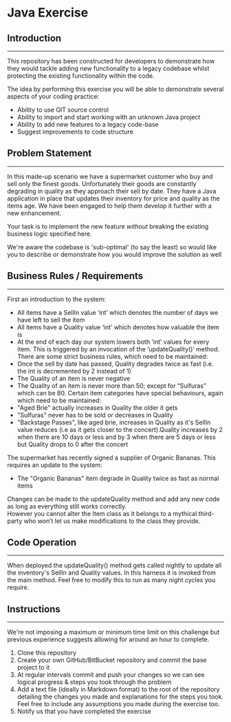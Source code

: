 # Java Exercise

## Introduction
***

This repository has been constructed for developers to demonstrate how they would tackle adding new functionality to a legacy codebase whilst protecting the existing functionality within the code.

The idea by performing this exercise you will be able to demonstrate several aspects of your coding practice:

* Ability to use GIT source control
* Ability to import and start working with an unknown Java project
* Ability to add new features to a legacy code-base
* Suggest improvements to code structure

## Problem Statement
***
In this made-up scenario we have a supermarket customer who buy and sell only the finest goods.  Unfortunately their goods are constantly degrading in quality as they approach their sell by date.  They have a Java application in place that updates their inventory for price and quality as the items age.  We have been engaged to help them develop it further with a new enhancement.

Your task is to implement the new feature *without* breaking the existing business logic specified here. 
	
We're aware the codebase is 'sub-optimal' (to say the least) so would like you to describe or demonstrate how you would improve the solution as well
	
	
## Business Rules / Requirements
***
First an introduction to the system:
*	All items have a SellIn value ‘int’ which denotes the number of days we have left to sell the item
*	All items have a Quality value ‘int’ which denotes how valuable the item is
*	At the end of each day our system lowers both ‘int’ values for every item.  This is triggered by an invocation of the ‘updateQuality()’ method.
There are some strict business rules, which need to be maintained:
*	Once the sell by date has passed, Quality degrades twice as fast (i.e. the int is decremented by 2 instead of 1)
*	The Quality of an item is never negative
*	The Quality of an item is never more than 50; except for “Sulfuras” which can be 80.
Certain item categories have special behaviours, again which need to be maintained:
*	"Aged Brie" actually increases in Quality the older it gets
*	"Sulfuras" never has to be sold or decreases in Quality
*	"Backstage Passes", like aged brie, increases in Quality as it's SellIn value reduces (i.e as it gets closer to the concert).Quality increases by 2 when there are 10 days or less and by 3 when there are 5 days or less but Quality drops to 0 after the concert

The supermarket has recently signed a supplier of Organic Bananas. 
This requires an update to the system:
*	The "Organic Bananas" item degrade in Quality twice as fast as normal items

Changes can be made to the updateQuality method and add any new code as long as everything still works correctly.  
However you cannot alter the Item class as it belongs to a mythical third-party who won’t let us make modifications to the class they provide.

## Code Operation
***
When deployed the updateQuality() method gets called nightly to update all the inventory's SellIn and Quality values.  In this harness it is invoked from the main method.  Feel free to modify this to run as many night cycles you require.
	
## Instructions
***
We're not imposing a maximum or minimum time limit on this challenge but previous experience suggests allowing for around an hour to complete.

1. Clone this repository
2. Create your own GitHub/BitBucket repository and commit the base project to it
3. At regular intervals commit and push your changes so we can see logical progress & steps you took through the problem
4. Add a text file (ideally in Markdown format) to the root of the repository detailing the changes you made and explanations for the steps you took.  Feel free to include any assumptions you made during the exercise too.
5. Notify us that you have completed the exercise